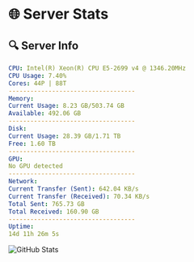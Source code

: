 # 🌐 Server Stats
## 🔍 Server Info
```yaml
CPU: Intel(R) Xeon(R) CPU E5-2699 v4 @ 1346.20MHz
CPU Usage: 7.40%
Cores: 44P | 88T
-----------------------------------
Memory:
Current Usage: 8.23 GB/503.74 GB
Available: 492.06 GB
-----------------------------------
Disk:
Current Usage: 28.39 GB/1.71 TB
Free: 1.60 TB
-----------------------------------
GPU:
No GPU detected
-----------------------------------
Network:
Current Transfer (Sent): 642.04 KB/s
Current Transfer (Received): 70.34 KB/s
Total Sent: 765.73 GB
Total Received: 160.90 GB
-----------------------------------
Uptime:
14d 11h 26m 5s
```
![GitHub Stats](https://img.shields.io/badge/Updated-2025-05-04_04:34:53-blue)